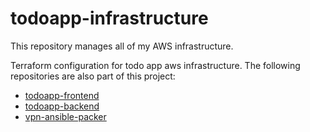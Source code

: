 # todoapp-infrastructure

This repository manages all of my AWS infrastructure.

Terraform configuration for todo app aws infrastructure.
The following repositories are also part of this project:

* [todoapp-frontend](https://github.com/jxeldotdev/todoapp-frontend)
* [todoapp-backend](https://github.com/jxeldotdev/todoapp-backend)
* [vpn-ansible-packer](https://github.com/jxeldotdev/vpn-ansible-packer)
